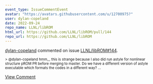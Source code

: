 ```yaml
---
event_type: IssueCommentEvent
avatar: "https://avatars.githubusercontent.com/u/12700975?"
user: dylan-copeland
date: 2022-09-24
repo_name: LLNL/libROM
html_url: https://github.com/LLNL/libROM/pull/144
repo_url: https://github.com/LLNL/libROM
---
```


<a href='https://github.com/dylan-copeland' target='_blank'>dylan-copeland</a> commented on issue <a href='https://github.com/LLNL/libROM/pull/144' target='_blank'>LLNL/libROM#144</a>.

<small>> @dylan-copeland hmm,,, this is strange because I also did run astyle for nonlinear structure pROM PR before merging to master. Do we have a different version of astyle executable which formats the codes in a different way?...</small>

<a href='https://github.com/LLNL/libROM/pull/144' target='_blank'>View Comment</a>